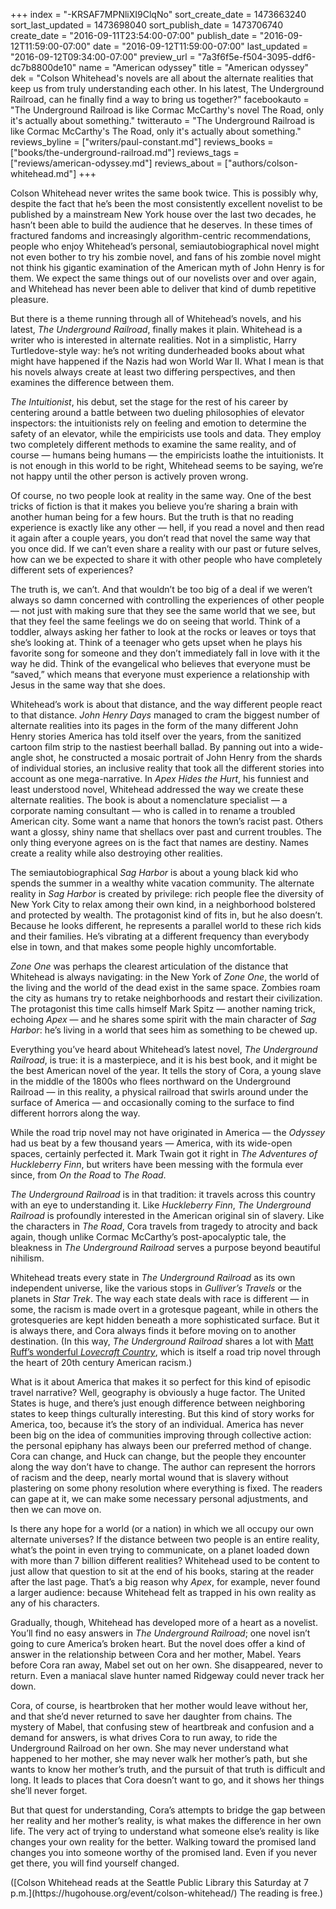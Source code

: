 +++
index = "-KRSAF7MPNliXI9ClqNo"
sort_create_date = 1473663240
sort_last_updated = 1473698040
sort_publish_date = 1473706740
create_date = "2016-09-11T23:54:00-07:00"
publish_date = "2016-09-12T11:59:00-07:00"
date = "2016-09-12T11:59:00-07:00"
last_updated = "2016-09-12T09:34:00-07:00"
preview_url = "7a3f6f5e-f504-3095-ddf6-dc7b8800de10"
name = "American odyssey"
title = "American odyssey"
dek = "Colson Whitehead's novels are all about the alternate realities that keep us from truly understanding each other. In his latest, The Underground Railroad, can he finally find a way to bring us together?"
facebookauto = "The Underground Railroad is like Cormac McCarthy's novel The Road, only it's actually about something."
twitterauto = "The Underground Railroad is like Cormac McCarthy's The Road, only it's actually about something."
reviews_byline = ["writers/paul-constant.md"]
reviews_books = ["books/the-underground-railroad.md"]
reviews_tags = ["reviews/american-odyssey.md"]
reviews_about = ["authors/colson-whitehead.md"]
+++

Colson Whitehead never writes the same book twice. This is possibly why, despite the fact that he’s been the most consistently excellent novelist to be published by a mainstream New York house over the last two decades, he hasn’t been able to build the audience that he deserves. In these times of fractured fandoms and increasingly algorithm-centric recommendations, people who enjoy Whitehead’s personal, semiautobiographical novel might not even bother to try his zombie novel, and fans of his zombie novel might not think his gigantic examination of the American myth of John Henry is for them. We expect the same things out of our novelists over and over again, and Whitehead has never been able to deliver that kind of dumb repetitive pleasure.

But there is a theme running through all of Whitehead’s novels, and his latest, *The Underground Railroad*, finally makes it plain. Whitehead is a writer who is interested in alternate realities. Not in a simplistic, Harry Turtledove-style way: he’s not writing dunderheaded books about what might have happened if the Nazis had won World War II. What I mean is that his novels always create at least two differing perspectives, and then examines the difference between them. 

*The Intuitionist*, his debut, set the stage for the rest of his career by centering around a battle between two dueling philosophies of elevator inspectors: the intuitionists rely on feeling and emotion to determine the safety of an elevator, while the empiricists use tools and data. They employ two completely different methods to examine the same reality, and of course — humans being humans — the empiricists loathe the intuitionists. It is not enough in this world to be right, Whitehead seems to be saying, we’re not happy until the other person is actively proven wrong.

Of course, no two people look at reality in the same way. One of the best tricks of fiction is that it makes you believe you’re sharing a brain with another human being for a few hours. But the truth is that no reading experience is exactly like any other — hell, if you read a novel and then read it again after a couple years, you don’t read that novel the same way that you once did. If we can’t even share a reality with our past or future selves, how can we be expected to share it with other people who have completely different sets of experiences?

The truth is, we can’t. And that wouldn’t be too big of a deal if we weren’t always so damn concerned with controlling the experiences of other people — not just with making sure that they see the same world that we see, but that they feel the same feelings we do on seeing that world. Think of a toddler, always asking her father to look at the rocks or leaves or toys that she’s looking at. Think of a teenager who gets upset when he plays his favorite song for someone and they don’t immediately fall in love with it the way he did. Think of the evangelical who believes that everyone must be “saved,” which means that everyone must experience a relationship with Jesus in the same way that she does.

Whitehead’s work is about that distance, and the way different people react to that distance. *John Henry Days* managed to cram the biggest number of alternate realities into its pages in the form of the many different John Henry stories America has told itself over the years, from the sanitized cartoon film strip to the nastiest beerhall ballad.  By panning out into a wide-angle shot, he constructed a mosaic portrait of John Henry from the shards of individual stories, an inclusive reality that took all the different stories into account as one mega-narrative.
In *Apex Hides the Hurt*, his funniest and least understood novel, Whitehead addressed the way we create these alternate realities. The book is about a nomenclature specialist — a corporate naming consultant — who is called in to rename a troubled American city. Some want a name that honors the town’s racist past. Others want a glossy, shiny name that shellacs over past and current troubles. The only thing everyone agrees on is the fact that names are destiny. Names create a reality while also destroying other realities. 

The semiautobiographical *Sag Harbor* is about a young black kid who spends the summer in a wealthy white vacation community. The alternate reality in *Sag Harbor* is created by privilege: rich people flee the diversity of New York City to relax  among their own kind, in a neighborhood bolstered and protected by wealth. The protagonist kind of fits in, but he also doesn’t. Because he looks different, he represents a parallel world to these rich kids and their families. He’s vibrating at a different frequency than everybody else in town, and that makes some people highly uncomfortable. 

*Zone One* was perhaps the clearest articulation of the distance that Whitehead is always navigating: in the New York of *Zone One*, the world of the living and the world of the dead exist in the same space. Zombies roam the city as humans try to retake neighborhoods and restart their civilization. The protagonist this time calls himself Mark Spitz — another naming trick, echoing *Apex* — and he shares some spirit with the main character of *Sag Harbor*: he’s living in a world that sees him as something to be chewed up.

<div class="break"></div>

Everything you’ve heard about Whitehead’s latest novel, *The Underground Railroad*, is true: it is a masterpiece, and it is his best book, and it might be the best American novel of the year. It tells the story of Cora, a young slave in the middle of the 1800s who flees northward on the Underground Railroad — in this reality, a physical railroad that swirls around under the surface of America — and occasionally coming to the surface to find different horrors along the way.

While the road trip novel may not have originated in America — the *Odyssey* had us beat by a few thousand years — America, with its wide-open spaces, certainly perfected it. Mark Twain got it right in *The Adventures of Huckleberry Finn*, but writers have been messing with the formula ever since, from *On the Road* to *The Road*. 

*The Underground Railroad* is in that tradition: it travels across this country with an eye to understanding it. Like *Huckleberry Finn*, *The Underground Railroad* is profoundly interested in the American original sin of slavery. Like the characters in *The Road*, Cora travels from tragedy to atrocity and back again, though unlike Cormac McCarthy’s post-apocalyptic tale, the bleakness in *The Underground Railroad* serves a purpose beyond beautiful nihilism. 

Whitehead treats every state in *The Underground Railroad* as its own independent universe, like the various stops in *Gulliver’s Travels* or the planets in *Star Trek*. The way each state deals with race is different — in some, the racism is made overt in a grotesque pageant, while in others the grotesqueries are kept hidden beneath a more sophisticated surface. But it is always there, and Cora always finds it before moving on to another destination. (In this way, *The Underground Railroad* shares a lot with [Matt Ruff’s wonderful *Lovecraft Country*](http://www.seattlereviewofbooks.com/notes/2016/02/18/talking-with-matt-ruff-about-science-fictions-racist-past/), which is itself a road trip novel through the heart of 20th century American racism.) 

What is it about America that makes it so perfect for this kind of episodic travel narrative? Well, geography is obviously a huge factor. The United States is huge, and there’s just enough difference between neighboring states to keep things culturally interesting. But this kind of story works for America, too, because it’s the story of an individual. America has never been big on the idea of communities improving through collective action: the personal epiphany has always been our preferred method of change. Cora can change, and Huck can change, but the people they encounter along the way don’t have to change. The author can represent the horrors of racism and the deep, nearly mortal wound that is slavery without plastering on some phony resolution where everything is fixed. The readers can gape at it, we can make some necessary personal adjustments, and then we can move on. 

Is there any hope for a world (or a nation) in which we all occupy our own alternate universes? If the distance between two people is an entire reality, what’s the point in even trying to communicate, on a planet loaded down with more than 7 billion different realities? Whitehead used to be content to just allow that question to sit at the end of his books, staring at the reader after the last page. That’s a big reason why *Apex*, for example, never found a larger audience: because Whitehead felt as trapped in his own reality as any of his characters.

Gradually, though, Whitehead has developed more of a heart as a novelist. You’ll find no easy answers in *The Underground Railroad*; one novel isn’t going to cure America’s broken heart. But the novel does offer a kind of answer in the relationship between Cora and her mother, Mabel. Years before Cora ran away, Mabel set out on her own. She disappeared, never to return. Even a maniacal slave hunter named Ridgeway could never track her down.

Cora, of course, is heartbroken that her mother would leave without her, and that she’d never returned to save her daughter from chains. The mystery of Mabel, that confusing stew of heartbreak and confusion and a demand for answers, is what drives Cora to run away, to ride the Underground Railroad on her own. She may never understand what happened to her mother, she may never walk her mother’s path, but she wants to know her mother’s truth, and the pursuit of that truth is difficult and long. It leads to places that Cora doesn’t want to go, and it shows her things she’ll never forget. 

But that quest for understanding, Cora’s attempts to bridge the gap between her reality and her mother’s reality, is what makes the difference in her own life. The very act of trying to understand what someone else’s reality is like changes your own reality for the better. Walking toward the promised land changes you into someone worthy of the promised land. Even if you never get there, you will find yourself changed.

<p class="footer">([Colson Whitehead reads at the Seattle Public Library this Saturday at 7 p.m.](https://hugohouse.org/event/colson-whitehead/) The reading is free.)</p>
